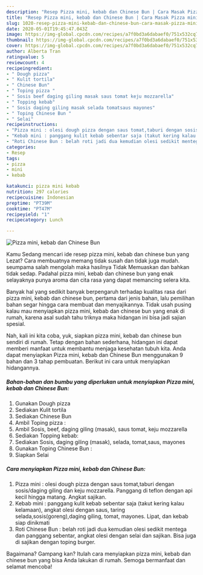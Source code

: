```yaml
---
description: "Resep Pizza mini, kebab dan Chinese Bun | Cara Masak Pizza mini, kebab dan Chinese Bun Yang Enak Banget"
title: "Resep Pizza mini, kebab dan Chinese Bun | Cara Masak Pizza mini, kebab dan Chinese Bun Yang Enak Banget"
slug: 1020-resep-pizza-mini-kebab-dan-chinese-bun-cara-masak-pizza-mini-kebab-dan-chinese-bun-yang-enak-banget
date: 2020-05-01T19:45:47.043Z
image: https://img-global.cpcdn.com/recipes/a7f0bd3a6dabaef0/751x532cq70/pizza-mini-kebab-dan-chinese-bun-foto-resep-utama.jpg
thumbnail: https://img-global.cpcdn.com/recipes/a7f0bd3a6dabaef0/751x532cq70/pizza-mini-kebab-dan-chinese-bun-foto-resep-utama.jpg
cover: https://img-global.cpcdn.com/recipes/a7f0bd3a6dabaef0/751x532cq70/pizza-mini-kebab-dan-chinese-bun-foto-resep-utama.jpg
author: Alberta Tran
ratingvalue: 5
reviewcount: 4
recipeingredient:
- " Dough pizza"
- " Kulit tortila"
- " Chinese Bun"
- " Toping pizza "
- " Sosis beef daging giling masak saus tomat keju mozzarella"
- " Topping kebab"
- " Sosis daging giling masak selada tomatsaus mayones"
- " Toping Chinese Bun "
- " Selai"
recipeinstructions:
- "Pizza mini : olesi dough pizza dengan saus tomat,taburi dengan sosis/daging giling dan keju mozzarella. Panggang di teflon dengan api kecil hingga matang. Angkat sajikan."
- "Kebab mini : panggang kulit kebab sebentar saja (takut kering kalau kelamaan), angkat olesi dengan saus, taring selada,sosis(goreng),daging giling, tomat, mayones. Lipat, dan kebab siap dinikmati"
- "Roti Chinese Bun : belah roti jadi dua kemudian olesi sedikit mentega dan panggang sebentar, angkat olesi dengan selai dan sajikan. Bisa juga di sajikan dengan toping burger."
categories:
- Resep
tags:
- pizza
- mini
- kebab

katakunci: pizza mini kebab 
nutrition: 297 calories
recipecuisine: Indonesian
preptime: "PT39M"
cooktime: "PT47M"
recipeyield: "1"
recipecategory: Lunch

---
```



![Pizza mini, kebab dan Chinese Bun](https://img-global.cpcdn.com/recipes/a7f0bd3a6dabaef0/751x532cq70/pizza-mini-kebab-dan-chinese-bun-foto-resep-utama.jpg)

Kamu Sedang mencari ide resep pizza mini, kebab dan chinese bun yang Lezat? Cara membuatnya memang tidak susah dan tidak juga mudah. seumpama salah mengolah maka hasilnya Tidak Memuaskan dan bahkan tidak sedap. Padahal pizza mini, kebab dan chinese bun yang enak selayaknya punya aroma dan cita rasa yang dapat memancing selera kita.



Banyak hal yang sedikit banyak berpengaruh terhadap kualitas rasa dari pizza mini, kebab dan chinese bun, pertama dari jenis bahan, lalu pemilihan bahan segar hingga cara membuat dan menyajikannya. Tidak usah pusing kalau mau menyiapkan pizza mini, kebab dan chinese bun yang enak di rumah, karena asal sudah tahu triknya maka hidangan ini bisa jadi sajian spesial.


Nah, kali ini kita coba, yuk, siapkan pizza mini, kebab dan chinese bun sendiri di rumah. Tetap dengan bahan sederhana, hidangan ini dapat memberi manfaat untuk membantu menjaga kesehatan tubuh kita. Anda dapat menyiapkan Pizza mini, kebab dan Chinese Bun menggunakan 9 bahan dan 3 tahap pembuatan. Berikut ini cara untuk menyiapkan hidangannya.

<!--inarticleads1-->

##### Bahan-bahan dan bumbu yang diperlukan untuk menyiapkan Pizza mini, kebab dan Chinese Bun:

1. Gunakan  Dough pizza
1. Sediakan  Kulit tortila
1. Sediakan  Chinese Bun
1. Ambil  Toping pizza :
1. Ambil  Sosis, beef, daging giling (masak), saus tomat, keju mozzarella
1. Sediakan  Topping kebab:
1. Sediakan  Sosis, daging giling (masak), selada, tomat,saus, mayones
1. Gunakan  Toping Chinese Bun :
1. Siapkan  Selai




<!--inarticleads2-->

##### Cara menyiapkan Pizza mini, kebab dan Chinese Bun:

1. Pizza mini : olesi dough pizza dengan saus tomat,taburi dengan sosis/daging giling dan keju mozzarella. Panggang di teflon dengan api kecil hingga matang. Angkat sajikan.
1. Kebab mini : panggang kulit kebab sebentar saja (takut kering kalau kelamaan), angkat olesi dengan saus, taring selada,sosis(goreng),daging giling, tomat, mayones. Lipat, dan kebab siap dinikmati
1. Roti Chinese Bun : belah roti jadi dua kemudian olesi sedikit mentega dan panggang sebentar, angkat olesi dengan selai dan sajikan. Bisa juga di sajikan dengan toping burger.




Bagaimana? Gampang kan? Itulah cara menyiapkan pizza mini, kebab dan chinese bun yang bisa Anda lakukan di rumah. Semoga bermanfaat dan selamat mencoba!
